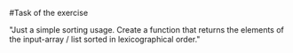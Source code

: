 #Task of the exercise

"Just a simple sorting usage. Create a function that returns the elements of the input-array / list sorted in lexicographical order."